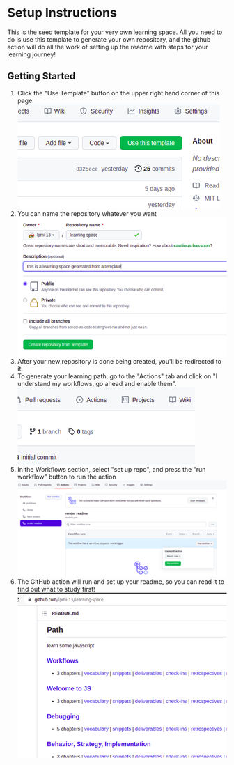 # Setup Instructions

This is the seed template for your very own learning space. All you need to do
is use this template to generate your own repository, and the github action will
do all the work of setting up the readme with steps for your learning journey!

## Getting Started

1. Click the "Use Template" button on the upper right hand corner of this page.
   ![the use template button](./assets/use-this-template.png)
2. You can name the repository whatever you want
   ![naming the new repository](./assets/name-the-new-repo.png)
3. After your new repository is done being created, you'll be redirected to it.
4. To generate your learning path, go to the "Actions" tab and click on "I
   understand my workflows, go ahead and enable them".
   ![actions tab](./assets/actions-tab.png)
5. In the Workflows section, select "set up repo", and press the "run workflow"
   button to run the action
   ![running the workflow to set up the repo](./assets/run-the-action.png)
6. The GitHub action will run and set up your readme, so you can read it to find
   out what to study first!
   ![the generated learning path](./assets/your-learning-path.png)

